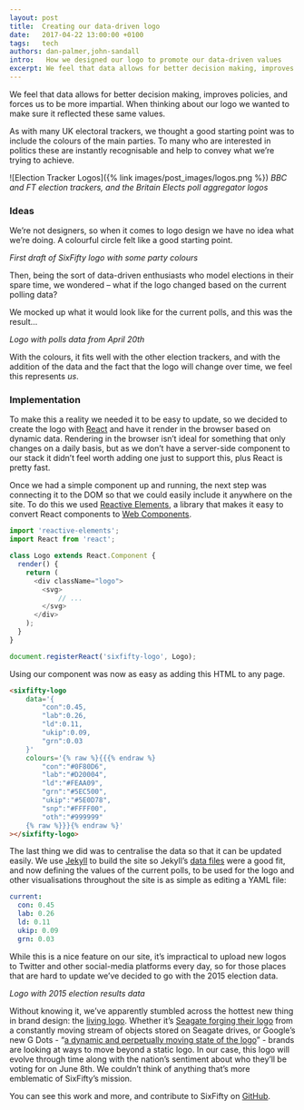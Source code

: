 ```yaml
---
layout: post
title:  Creating our data-driven logo
date:   2017-04-22 13:00:00 +0100
tags:   tech
authors: dan-palmer,john-sandall
intro:   How we designed our logo to promote our data-driven values
excerpt: We feel that data allows for better decision making, improves policies, and forces us to be more impartial. When thinking about our logo we wanted to make sure it reflected these same values.
---
```


We feel that data allows for better decision making, improves policies, and forces us to be more impartial. When thinking about our logo we wanted to make sure it reflected these same values.

As with many UK electoral trackers, we thought a good starting point was to include the colours of the main parties. To many who are interested in politics these are instantly recognisable and help to convey what we’re trying to achieve.

![Election Tracker Logos]({% link images/post_images/logos.png %})
*BBC and FT election trackers, and the Britain Elects poll aggregator logos*

### Ideas

We’re not designers, so when it comes to logo design we have no idea what we’re doing. A colourful circle felt like a good starting point.

<p class="text-center">
    <!-- Equal distribution -->
    <sixfifty-logo
        data='{% raw %}{{{% endraw %}"con":0.2,"lab":0.2,"ld":0.2,"ukip":0.2,"grn":0.2{% raw %}}}{% endraw %}'
        colours='{% raw %}{{% endraw %}{{ site.data.constants.colours | jsonify }}{% raw %}}{% endraw %}'
    ></sixfifty-logo>
    <em class="caption">First draft of SixFifty logo with some party colours</em>
</p>

Then, being the sort of data-driven enthusiasts who model elections in their spare time,  we wondered – what if the logo changed based on the current polling data?

We mocked up what it would look like for the current polls, and this was the result…

<p class="text-center">
    <!-- Polls 2017/04/20 -->
    <sixfifty-logo
        data='{% raw %}{{{% endraw %}"con":0.45,"lab":0.26,"ld":0.11,"ukip":0.09,"oth":0.06,"grn":0.03{% raw %}}}{% endraw %}'
        colours='{% raw %}{{% endraw %}{{ site.data.constants.colours | jsonify }}{% raw %}}{% endraw %}'
    ></sixfifty-logo>
    <em class="caption">Logo with polls data from April 20th</em>
</p>

With the colours, it fits well with the other election trackers, and with the addition of the data and the fact that the logo will change over time, we feel this represents _us_.

### Implementation

To make this a reality we needed it to be easy to update, so we decided to create the logo with [React][react] and have it render in the browser based on dynamic data. Rendering in the browser isn’t ideal for something that only changes on a daily basis, but as we don’t have a server-side component to our stack it didn’t feel worth adding one just to support this, plus React is pretty fast.

Once we had a simple component up and running, the next step was connecting it to the DOM so that we could easily include it anywhere on the site. To do this we used [Reactive Elements][reactive-elements], a library that makes it easy to convert React components to [Web Components][web-components].

```js
import 'reactive-elements';
import React from 'react';

class Logo extends React.Component {
  render() {
    return (
      <div className="logo">
        <svg>
            // ...
        </svg>
      </div>
    );
  }
}

document.registerReact('sixfifty-logo', Logo);
```

Using our component was now as easy as adding this HTML to any page.

```html
<sixfifty-logo
    data='{
        "con":0.45,
        "lab":0.26,
        "ld":0.11,
        "ukip":0.09,
        "grn":0.03
    }'
    colours='{% raw %}{{{% endraw %}
        "con":"#0F80D6",
        "lab":"#D20004",
        "ld":"#FEAA09",
        "grn":"#5EC500",
        "ukip":"#5E0D78",
        "snp":"#FFFF00",
        "oth":"#999999"
    {% raw %}}}{% endraw %}'
></sixfifty-logo>
```

The last thing we did was to centralise the data so that it can be updated easily. We use [Jekyll][jekyll] to build the site so Jekyll’s [data files][jekyll-datafiles] were a good fit, and now defining the values of the current polls, to be used for the logo and other visualisations throughout the site is as simple as editing a YAML file:

```yaml
current:
  con: 0.45
  lab: 0.26
  ld: 0.11
  ukip: 0.09
  grn: 0.03
```

While this is a nice feature on our site, it’s impractical to upload new logos to Twitter and other social-media platforms every day, so for those places that are hard to update we’ve decided to go with the 2015 election data.

<p class="text-center">
    <!-- 2015 results -->
    <sixfifty-logo
        data='{% raw %}{{% endraw %}{{ site.data.votes_2015.results | jsonify }}{% raw %}}{% endraw %}'
        colours='{% raw %}{{% endraw %}{{ site.data.constants.colours | jsonify }}{% raw %}}{% endraw %}'
    ></sixfifty-logo>
    <em class="caption">Logo with 2015 election results data</em>
</p>

Without knowing it, we’ve apparently stumbled across the hottest new thing in brand design: the [living logo][living-logo]. Whether it’s [Seagate forging their logo][seagate-logo] from a constantly moving stream of objects stored on Seagate drives, or Google’s new G Dots - “[a dynamic and perpetually moving state of the logo][g-dots]” - brands are looking at ways to move beyond a static logo. In our case, this logo will evolve through time along with the nation’s sentiment about who they’ll be voting for on June 8th. We couldn’t think of anything that’s more emblematic of SixFifty’s mission.

You can see this work and more, and contribute to SixFifty on [GitHub][sixfifty-source].

[sixfifty-source]: https://github.com/six50/sixfifty
[react]: https://facebook.github.io/react/
[reactive-elements]: https://github.com/PixelsCommander/ReactiveElements
[web-components]: https://en.wikipedia.org/wiki/Web_Components
[jekyll]: https://jekyllrb.com/
[jekyll-datafiles]: https://jekyllrb.com/docs/datafiles/
[living-logo]: http://30kft.studioscience.com/living-logos-corporate-identity-in-a-time-of-constant-change/
[seagate-logo]: https://vimeo.com/121681674
[g-dots]: https://design.google.com/articles/evolving-the-google-identity/
